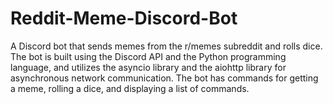 # Reddit-Meme-Discord-Bot
A Discord bot that sends memes from the r/memes subreddit and rolls dice. The bot is built using the Discord API and the Python programming language, and utilizes the asyncio library and the aiohttp library for asynchronous network communication. The bot has commands for getting a meme, rolling a dice, and displaying a list of commands.

